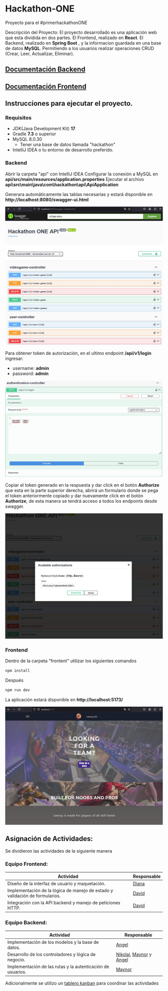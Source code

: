 # Hackathon-ONE

Proyecto para el #primerhackathonONE

Descripción del Proyecto: El proyecto desarrollado es una aplicación web que esta dividida en dos partes. El Frontend, realizado en **React**. El Backend, realizado en **Spring Boot** , y la informacion guardada en una base de datos **MySQL**. Permitiendo a los usuarios realizar operaciones CRUD (Crear, Leer, Actualizar, Eliminar).

## [Documentación Backend](https://github.com/Ange1D/Hackathon-ONE/blob/main/documentation/backend-documentation.md)
## [Documentación Frontend](https://github.com/Ange1D/Hackathon-ONE/blob/main/documentation/frontend-documentation.md)

## Instrucciones para ejecutar el proyecto.

### Requisitos
- JDK(Java Development Kit) **17**
- Gradle **7.3** o superior
- MySQL 8.0.30
  - Tener una base de datos llamada "hackathon"
- IntelliJ IDEA o  tu entorno de desarrollo preferido.

### Backend

Abrir la carpeta "api" con IntelliJ IDEA 
Configurar la conexión a MySQL en **api/src/main/resources/application.properties**
Ejecutar el archivo **api\src\main\java\com\hackathon\api\ApiApplication**

Generara automáticamente las tablas necesarias y estará disponible en **http://localhost:8080/swagger-ui.html**

![Imagen del API en http://localhost:8080/swagger-ui.html](./documentation/images/backend/preview/01.jpg)

Para obtener token de autorización, en el ultimo endpoint **/api/v1/login** ingresar:
- username: **admin**
- password: **admin**

![Imagen del endpoint login en swagger](./documentation/images/backend/preview/02.jpg)

 Copiar el token generado en la respuesta y dar click en el botón **Authorize** que esta en la parte superior derecha, abrirá un formulario donde se pega el token anteriormente copiado y dar nuevamente click en el botón **Authorize**, de esta manera se tendrá acceso a todos los endpoints desde swagger.
 
 ![Imagen del formulario Authorize](./documentation/images/backend/preview/03.jpg)


### Frontend 

Dentro de la carpeta "frontent" utilizar los siguientes comandos

```sh
npm install
```

Después
```sh
npm run dev
```

La aplicación estará disponible en **http://localhost:5173/**

![Imagen de la aplicación React en http://localhost:5173](./documentation/images/frontend/preview/01.jpg)

## Asignación de Actividades:

Se dividieron las actividades de la siguiente manera

### Equipo Frontend:

Actividad                                                                     | Responsable
------------------------------------------------------------------------------| ---------------------------------------
Diseño de la interfaz de usuario y maquetación.                               | [Diana](https://github.com/Natsumychan)
Implementación de la lógica de manejo de estado y validación de formularios.  | [David](https://github.com/Rosnye)
Integración con la API backend y manejo de peticiones HTTP.                   | [David](https://github.com/Rosnye)


### Equipo Backend:

Actividad                                                   | Responsable
------------------------------------------------------------| ---------------------------------------
Implementación de los modelos y la base de datos.           | [Angel](https://github.com/Ange1D)
Desarrollo de los controladores y lógica de negocio.        | [Nikolai](https://github.com/Nikolaifan24), [Maynor](https://github.com/Maynor06) y [Angel](https://github.com/Ange1D)
Implementación de las rutas y la autenticación de usuarios. | [Maynor](https://github.com/Maynor06)

Adicionalmente se utilizo un [tablero kanban](https://github.com/users/Ange1D/projects/2) para coordinar las actividades 